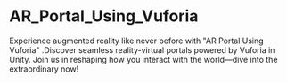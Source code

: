 # AR_Portal_Using_Vuforia
Experience augmented reality like never before with "AR Portal Using Vuforia" .Discover seamless reality-virtual portals powered by Vuforia in Unity. Join us in reshaping how you interact with the world—dive into the extraordinary now!
